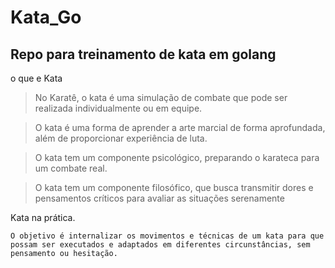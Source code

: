 # Kata_Go

## Repo para treinamento de kata em golang
o que e Kata
> No Karatê, o kata é uma simulação de combate que pode ser realizada individualmente ou em equipe. 
 

> O kata é uma forma de aprender a arte marcial de forma aprofundada, além de proporcionar experiência de luta. 

> O kata tem um componente psicológico, preparando o karateca para um combate real. 

> O kata tem um componente filosófico, que busca transmitir dores e pensamentos críticos para avaliar as situações serenamente


Kata na prática.

    O objetivo é internalizar os movimentos e técnicas de um kata para que possam ser executados e adaptados em diferentes circunstâncias, sem pensamento ou hesitação.